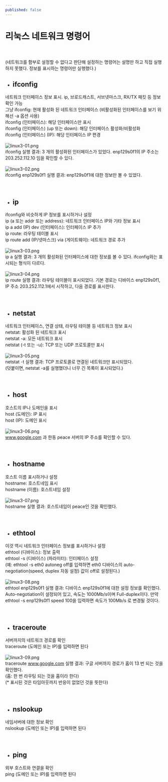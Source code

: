 ```yaml
---
published: false
---
```

# 리눅스 네트워크 명령어
<br /><br />
(네트워크를 함부로 설정할 수 없다고 판단해 설정하는 명령어는 설명만 하고 직접 실행하지 못했다. 정보를 표시하는 명령어만 실행했다.)

- ## ifconfig
네트워크 인터페이스 정보 표시. ip, 브로드캐스트, 서브넷마스크, RX/TX 패킷 등 정보 확인 가능<br />
그냥 ifconfig: 현재 활성화 된 네트워크 인터페이스 (비활성화된 인터페이스를 보기 위해선 -a 옵션 사용)<br />
ifconfig (인터페이스): 해당 인터페이스만 표시<br />
ifconfig (인터페이스) (up 또는 down): 해당 인터페이스 활성화/비활성화<br />
ifconfig (인터페이스) (IP): 해당 인터페이스 IP 편경<br />
<br />
![linux3-01.png]({{site.baseurl}}/images/linux3-01.png)<br />
ifconfig 실행 결과: 3 개의 활성화된 인터페이스가 있었다. enp129s0f1의 IP 주소는 203.252.112.10 임을 확인할 수 있다.<br />
<br />
![linux3-02.png]({{site.baseurl}}/images/linux3-02.png)<br />
ifconfig enp129s0f1 실행 결과: enp129s0f1에 대한 정보만 볼 수 있었다.<br />
<br />
<br />
- ## ip
ifconfig와 비슷하게 IP 정보를 표시하거나 설정<br />
ip (a 또는 addr 또는 address): 네트워크 인터페이스 IP와 기타 정보 표시<br />
ip a add (IP) dev (인터페이스): 인터페이스 IP 추가<br />
ip route: 라우팅 테이블 표시<br />
ip route add (IP/넷마스크) via (게이트웨이): 네트워크 경로 추가<br />
<br />
![linux3-03.png]({{site.baseurl}}/images/linux3-03.png)<br />
ip a 실행 결과: 3 개의 활성화된 인터페이스에 대한 정보를 볼 수 있다. ifconfig와는 표시되는 형식이 다르다.<br />
<br />
![linux3-04.png]({{site.baseurl}}/images/linux3-04.png)<br />
ip route 실행 결과: 라우팅 테이블이 표시되었다. 기본 경로는 디바이스 enp129s0f1, IP 주소 203.252.112.1에서 시작하고, 다음 경로를 표시한다.<br />
<br />
<br />
- ## netstat
네트워크 인터페이스, 연결 상태, 라우팅 테이블 등 네트워크 정보 표시<br />
netstat: 활성화 된 네트워크 표시<br />
netstat -a: 모든 네트워크 표시<br />
netstat (-t 또는 -u): TCP 또는 UDP 프로토콜만 표시<br />
<br />
![linux3-05.png]({{site.baseurl}}/images/linux3-05.png)<br />
netstat -t 실행 결과: TCP 프로토콜로 연결된 네트워크만 표시되었다.<br />
(덧붙이면, netstat -a를 실행했더니 너무 긴 목록이 표시되었다.)<br />
<br />
<br />
- ## host
호스트의 IP나 도메인을 표시<br />
host (도메인): IP 표시<br />
host (IP): 도메인 표시<br />
<br />
![linux3-06.png]({{site.baseurl}}/images/linux3-06.png)<br />
www.google.com 과 한동 peace 서버의 IP 주소를 확인할 수 있다.<br />
<br />
<br />
- ## hostname
호스트 이름 표시하거나 설정<br />
hostname: 호스트네임 표시<br />
hostname (이름): 호스트네임 설정<br />
<br />
![linux3-07.png]({{site.baseurl}}/images/linux3-07.png)<br />
hostname 실행 결과: 호스트네임이 peace인 것을 확인했다.<br />
<br />
<br />
- ## ethtool
이것 역시 네트워크 인터페이스 정보를 표시하거나 설정<br />
ethtool (디바이스): 정보 출력<br />
ethtool -s (디바이스) (파라미터): 인터페이스 설정<br />
(예: ethtool -s eth0 autoneg off를 입력하면 eth0 디바이스의 auto-negotiation(speed, duplex 자동 설정) 값이 off로 설정된다.)<br />
<br />
![linux3-08.png]({{site.baseurl}}/images/linux3-08.png)<br />
ethtool enp129s0f1 실행 결과: 디바이스 enp129s0f1에 대한 설정 정보를 확인했다. Auto-negotiation이 설정되어 있고, 속도는 1000Mb/s이며 Full-duplex이다. 만약 ethtool -s enp129s0f1 speed 100을 입력하면 속도가 100Mb/s 로 변경될 것이다.<br />
<br />
<br />
- ## traceroute
서버까지의 네트워크 경로를 확인<br />
traceroute (도메인 또는 IP)를 입력하면 된다<br />
<br />
![linux3-09.png]({{site.baseurl}}/images/linux3-09.png)<br />
traceroute www.google.com 실행 결과: 구글 서버까지 경로가 홉이 13 번 되는 것을 확인했다.<br /> 
(홉: 한 번 라우팅 되는 것을 홉이라 한다)<br />
(* 표시된 것은 타임아웃까지 반응이 없었던 것을 뜻한다)<br />
<br />
<br />
- ## nslookup 
네임서버에 대한 정보 확인<br />
nslookup (도메인 또는 IP)를 입력하면 된다<br />
<br />
<br />
- ## ping
외부 호스트와 연결을 확인<br />
ping (도메인 또는 IP)를 입력하면 된다<br />
<br />
